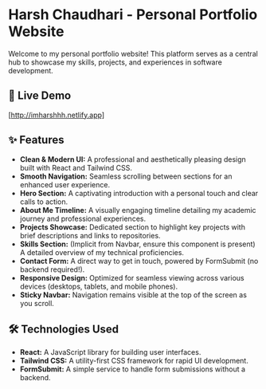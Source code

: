 # Harsh Chaudhari - Personal Portfolio Website

Welcome to my personal portfolio website! This platform serves as a central hub to showcase my skills, projects, and experiences in software development.

## 🚀 Live Demo
[http://imharshhh.netlify.app]

## ✨ Features

* **Clean & Modern UI:** A professional and aesthetically pleasing design built with React and Tailwind CSS.
* **Smooth Navigation:** Seamless scrolling between sections for an enhanced user experience.
* **Hero Section:** A captivating introduction with a personal touch and clear calls to action.
* **About Me Timeline:** A visually engaging timeline detailing my academic journey and professional experiences.
* **Projects Showcase:** Dedicated section to highlight key projects with brief descriptions and links to repositories.
* **Skills Section:** (Implicit from Navbar, ensure this component is present) A detailed overview of my technical proficiencies.
* **Contact Form:** A direct way to get in touch, powered by FormSubmit (no backend required!).
* **Responsive Design:** Optimized for seamless viewing across various devices (desktops, tablets, and mobile phones).
* **Sticky Navbar:** Navigation remains visible at the top of the screen as you scroll.

## 🛠️ Technologies Used

* **React:** A JavaScript library for building user interfaces.
* **Tailwind CSS:** A utility-first CSS framework for rapid UI development.
* **FormSubmit:** A simple service to handle form submissions without a backend.
